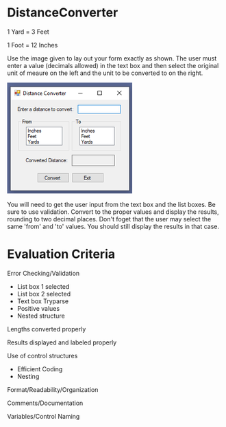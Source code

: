 # DistanceConverter

1 Yard = 3 Feet

1 Foot = 12 Inches


Use the image given to lay out your form exactly as shown.
The user must enter a value (decimals allowed) in the text box and then select the original
unit of meaure on the left and the unit to be converted to on the right.

![Distance Converter](DistanceConverter.png)

You will need to get the user input from the text box and the list boxes. Be sure to use validation.
Convert to the proper values and display the results, rounding to two decimal places.
Don't foget that the user may select the same 'from' and 'to' values. You should still display the results in that case.




# Evaluation Criteria

Error Checking/Validation
- List box 1 selected
- List box 2 selected
- Text box Tryparse	
- Positive values	
- Nested structure

Lengths converted properly

Results displayed and labeled properly
  
Use of control structures
- Efficient Coding
- Nesting

Format/Readability/Organization

Comments/Documentation

Variables/Control Naming
